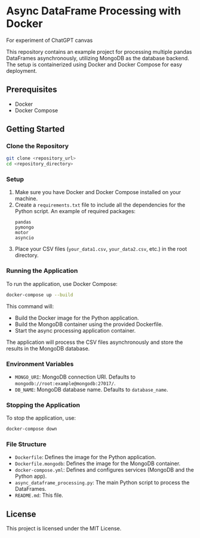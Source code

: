 # Async DataFrame Processing with Docker

For experiment of ChatGPT canvas

This repository contains an example project for processing multiple pandas DataFrames asynchronously, utilizing MongoDB as the database backend. The setup is containerized using Docker and Docker Compose for easy deployment.

## Prerequisites

- Docker
- Docker Compose

## Getting Started

### Clone the Repository
```sh
git clone <repository_url>
cd <repository_directory>
```

### Setup

1. Make sure you have Docker and Docker Compose installed on your machine.
2. Create a `requirements.txt` file to include all the dependencies for the Python script. An example of required packages:
    ```
    pandas
    pymongo
    motor
    asyncio
    ```
3. Place your CSV files (`your_data1.csv`, `your_data2.csv`, etc.) in the root directory.

### Running the Application

To run the application, use Docker Compose:

```sh
docker-compose up --build
```

This command will:
- Build the Docker image for the Python application.
- Build the MongoDB container using the provided Dockerfile.
- Start the async processing application container.

The application will process the CSV files asynchronously and store the results in the MongoDB database.

### Environment Variables

- `MONGO_URI`: MongoDB connection URI. Defaults to `mongodb://root:example@mongodb:27017/`.
- `DB_NAME`: MongoDB database name. Defaults to `database_name`.

### Stopping the Application

To stop the application, use:

```sh
docker-compose down
```

### File Structure

- `Dockerfile`: Defines the image for the Python application.
- `Dockerfile.mongodb`: Defines the image for the MongoDB container.
- `docker-compose.yml`: Defines and configures services (MongoDB and the Python app).
- `async_dataframe_processing.py`: The main Python script to process the DataFrames.
- `README.md`: This file.

## License

This project is licensed under the MIT License.
